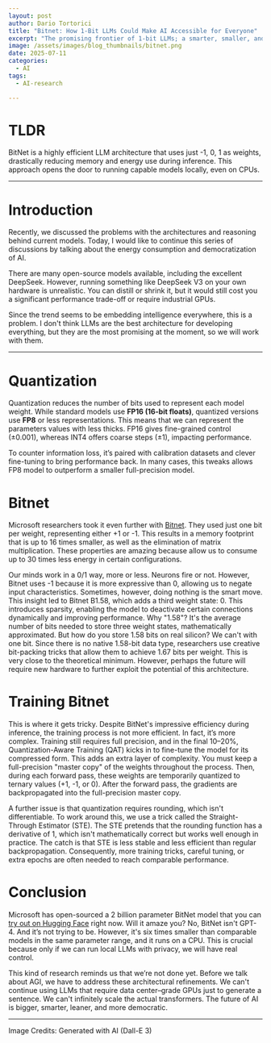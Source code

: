 ```yaml
---
layout: post
author: Dario Tortorici
title: "Bitnet: How 1-Bit LLMs Could Make AI Accessible for Everyone"
excerpt: "The promising frontier of 1-bit LLMs; a smarter, smaller, and more accessible AI. <br/>"
image: /assets/images/blog_thumbnails/bitnet.png
date: 2025-07-11
categories: 
  - AI
tags:
  - AI-research

---
```


# TLDR

BitNet is a highly efficient LLM architecture that uses just -1, 0, 1 as weights, drastically reducing memory and energy use during inference. This approach opens the door to running capable models locally, even on CPUs.

---

# Introduction
Recently, we discussed the problems with the architectures and reasoning behind current models. Today, I would like to continue this series of discussions by talking about the energy consumption and democratization of AI.

There are many open-source models available, including the excellent DeepSeek. However, running something like DeepSeek V3 on your own hardware is unrealistic. You can distill or shrink it, but it would still cost you a significant performance trade-off or require industrial GPUs.

Since the trend seems to be embedding intelligence everywhere, this is a problem. I don't think LLMs are the best architecture for developing everything, but they are the most promising at the moment, so we will work with them.

---

# Quantization

Quantization reduces the number of bits used to represent each model weight. While standard models use **FP16 (16-bit floats)**, quantized versions use **FP8** or less representations. This means that we can represent the parameters values with less thicks. FP16 gives fine-grained control (±0.001), whereas INT4 offers coarse steps (±1), impacting performance.

To counter information loss, it’s paired with calibration datasets and clever fine-tuning to bring performance back. In many cases, this tweaks allows FP8 model to outperform a smaller full-precision model.

# Bitnet
Microsoft researchers took it even further with [Bitnet](https://arxiv.org/pdf/2504.12285). They used just one bit per weight, representing either +1 or -1. This results in a memory footprint that is up to 16 times smaller, as well as the elimination of matrix multiplication. These properties are amazing because allow us to consume up to 30 times less energy in certain configurations.

Our minds work in a 0/1 way, more or less. Neurons fire or not. However, Bitnet uses -1 because it is more expressive than 0, allowing us to negate input characteristics. Sometimes, however, doing nothing is the smart move. This insight led to Bitnet B1.58, which adds a third weight state: 0. This introduces sparsity, enabling the model to deactivate certain connections dynamically and improving performance. Why "1.58"? It's the average number of bits needed to store three weight states, mathematically approximated. But how do you store 1.58 bits on real silicon? We can't with one bit. Since there is no native 1.58-bit data type, researchers use creative bit-packing tricks that allow them to achieve 1.67 bits per weight. This is very close to the theoretical minimum. However, perhaps the future will require new hardware to further exploit the potential of this architecture.

# Training Bitnet

This is where it gets tricky. Despite BitNet's impressive efficiency during inference, the training process is not more efficient. In fact, it’s more complex. Training still requires full precision, and in the final 10–20%, Quantization-Aware Training (QAT) kicks in to fine-tune the model for its compressed form. This adds an extra layer of complexity. You must keep a full-precision "master copy" of the weights throughout the process. Then, during each forward pass, these weights are temporarily quantized to ternary values (+1, -1, or 0). After the forward pass, the gradients are backpropagated into the full-precision master copy.

A further issue is that quantization requires rounding, which isn't differentiable. To work around this, we use a trick called the Straight-Through Estimator (STE). The STE pretends that the rounding function has a derivative of 1, which isn't mathematically correct but works well enough in practice. The catch is that STE is less stable and less efficient than regular backpropagation. Consequently, more training tricks, careful tuning, or extra epochs are often needed to reach comparable performance.

# Conclusion

Microsoft has open-sourced a 2 billion parameter BitNet model that you can [try out on Hugging Face](https://huggingface.co/microsoft/bitnet-b1.58-2B-4T) right now. Will it amaze you? No, BitNet isn't GPT-4. And it’s not trying to be. However, it's six times smaller than comparable models in the same parameter range, and it runs on a CPU. This is crucial because only if we can run local LLMs with privacy, we will have real control.

This kind of research reminds us that we’re not done yet. Before we talk about AGI, we have to address these architectural refinements. We can't continue using LLMs that require data center–grade GPUs just to generate a sentence. We can't infinitely scale the actual transformers. The future of AI is bigger, smarter, leaner, and more democratic.

---
Image Credits: Generated with AI (Dall-E 3)

